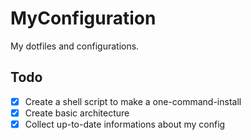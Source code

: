 # MyConfiguration

My dotfiles and configurations.

## Todo

- [x] Create a shell script to make a one-command-install <br>
- [x] Create basic architecture<br>
- [x] Collect up-to-date informations about my config<br>
